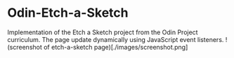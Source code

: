 # Odin-Etch-a-Sketch
Implementation of the Etch a Sketch project from the Odin Project curriculum.
The page update dynamically using JavaScript event listeners.
!(screenshot of etch-a-sketch page)[./images/screenshot.png]
